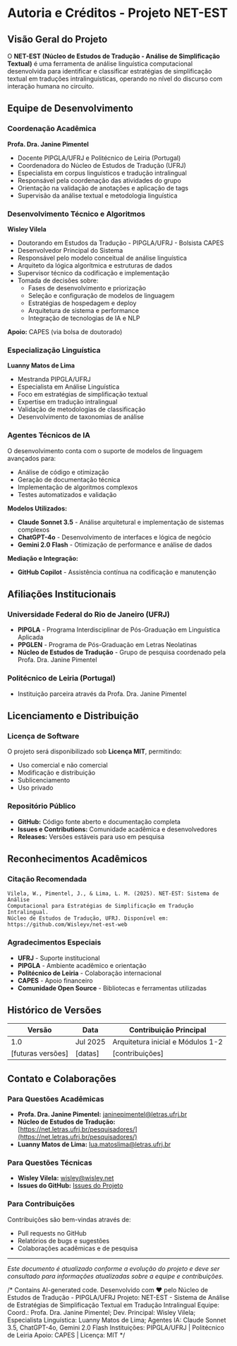 # Autoria e Créditos - Projeto NET-EST

## Visão Geral do Projeto

O **NET-EST (Núcleo de Estudos de Tradução - Análise de Simplificação Textual)** é uma ferramenta de análise linguística computacional desenvolvida para identificar e classificar estratégias de simplificação textual em traduções intralinguísticas, operando no nível do discurso com interação humana no circuito.

## Equipe de Desenvolvimento

### Coordenação Acadêmica
**Profa. Dra. Janine Pimentel**
- Docente PIPGLA/UFRJ e Politécnico de Leiria (Portugal)
- Coordenadora do Núcleo de Estudos de Tradução (UFRJ)
- Especialista em corpus linguísticos e tradução intralingual
- Responsável pela coordenação das atividades do grupo
- Orientação na validação de anotações e aplicação de tags
- Supervisão da análise textual e metodologia linguística

### Desenvolvimento Técnico e Algoritmos
**Wisley Vilela**
- Doutorando em Estudos da Tradução - PIPGLA/UFRJ - Bolsista CAPES
- Desenvolvedor Principal do Sistema
- Responsável pelo modelo conceitual de análise linguística
- Arquiteto da lógica algorítmica e estruturas de dados
- Supervisor técnico da codificação e implementação
- Tomada de decisões sobre:
  - Fases de desenvolvimento e priorização
  - Seleção e configuração de modelos de linguagem
  - Estratégias de hospedagem e deploy
  - Arquitetura de sistema e performance
  - Integração de tecnologias de IA e NLP

**Apoio:** CAPES (via bolsa de doutorado)

### Especialização Linguística
**Luanny Matos de Lima**
- Mestranda PIPGLA/UFRJ
- Especialista em Análise Linguística
- Foco em estratégias de simplificação textual
- Expertise em tradução intralingual
- Validação de metodologias de classificação
- Desenvolvimento de taxonomias de análise

### Agentes Técnicos de IA
O desenvolvimento conta com o suporte de modelos de linguagem avançados para:
- Análise de código e otimização
- Geração de documentação técnica
- Implementação de algoritmos complexos
- Testes automatizados e validação

**Modelos Utilizados:**
- **Claude Sonnet 3.5** - Análise arquitetural e implementação de sistemas complexos
- **ChatGPT-4o** - Desenvolvimento de interfaces e lógica de negócio
- **Gemini 2.0 Flash** - Otimização de performance e análise de dados

**Mediação e Integração:**
- **GitHub Copilot** - Assistência contínua na codificação e manutenção

## Afiliações Institucionais

### Universidade Federal do Rio de Janeiro (UFRJ)
- **PIPGLA** - Programa Interdisciplinar de Pós-Graduação em Linguística Aplicada
- **PPGLEN** - Programa de Pós-Graduação em Letras Neolatinas
- **Núcleo de Estudos de Tradução** - Grupo de pesquisa coordenado pela Profa. Dra. Janine Pimentel

### Politécnico de Leiria (Portugal)
- Instituição parceira através da Profa. Dra. Janine Pimentel

## Licenciamento e Distribuição

### Licença de Software
O projeto será disponibilizado sob **Licença MIT**, permitindo:
- Uso comercial e não comercial
- Modificação e distribuição
- Sublicenciamento
- Uso privado

### Repositório Público
- **GitHub:** Código fonte aberto e documentação completa
- **Issues e Contributions:** Comunidade acadêmica e desenvolvedores
- **Releases:** Versões estáveis para uso em pesquisa

## Reconhecimentos Acadêmicos

### Citação Recomendada
```
Vilela, W., Pimentel, J., & Lima, L. M. (2025). NET-EST: Sistema de Análise 
Computacional para Estratégias de Simplificação em Tradução Intralingual. 
Núcleo de Estudos de Tradução, UFRJ. Disponível em: https://github.com/Wisleyv/net-est-web
```

### Agradecimentos Especiais
- **UFRJ** - Suporte institucional
- **PIPGLA** - Ambiente acadêmico e orientação
- **Politécnico de Leiria** - Colaboração internacional
- **CAPES** - Apoio financeiro
- **Comunidade Open Source** - Bibliotecas e ferramentas utilizadas

## Histórico de Versões

| Versão | Data | Contribuição Principal |
|--------|------|------------------------|
| 1.0 | Jul 2025 | Arquitetura inicial e Módulos 1-2 |
| [futuras versões] | [datas] | [contribuições] |

## Contato e Colaborações

### Para Questões Acadêmicas

- **Profa. Dra. Janine Pimentel:** [janinepimentel@letras.ufrj.br](mailto:janinepimentel@letras.ufrj.br)
- **Núcleo de Estudos de Tradução:** [https://net.letras.ufrj.br/pesquisadores/](https://net.letras.ufrj.br/pesquisadores/)
- **Luanny Matos de Lima:** [lua.matoslima@letras.ufrj.br](mailto:lua.matoslima@letras.ufrj.br)

### Para Questões Técnicas

- **Wisley Vilela:** [wisley@wisley.net](mailto:wisley@wisley.net)
- **Issues do GitHub:** [Issues do Projeto](https://github.com/Wisleyv/net-est-web/issues)

### Para Contribuições
Contribuições são bem-vindas através de:
- Pull requests no GitHub
- Relatórios de bugs e sugestões
- Colaborações acadêmicas e de pesquisa

---

*Este documento é atualizado conforme a evolução do projeto e deve ser consultado para informações atualizadas sobre a equipe e contribuições.*

/*
Contains AI-generated code.
Desenvolvido com ❤️ pelo Núcleo de Estudos de Tradução - PIPGLA/UFRJ
Projeto: NET-EST - Sistema de Análise de Estratégias de Simplificação Textual em Tradução Intralingual
Equipe: Coord.: Profa. Dra. Janine Pimentel; Dev. Principal: Wisley Vilela; Especialista Linguística: Luanny Matos de Lima; Agentes IA: Claude Sonnet 3.5, ChatGPT-4o, Gemini 2.0 Flash
Instituições: PIPGLA/UFRJ | Politécnico de Leiria
Apoio: CAPES | Licença: MIT
*/
